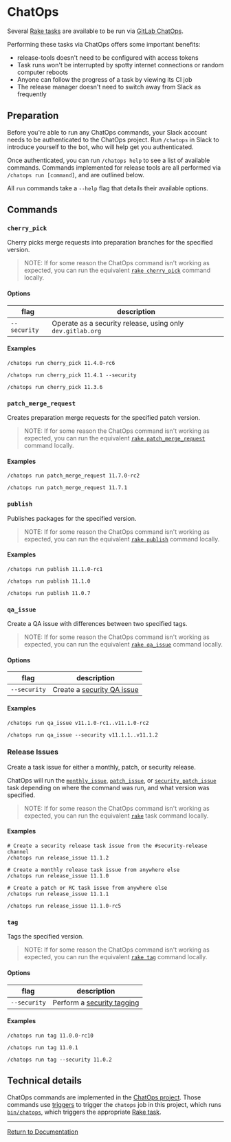 # ChatOps

Several [Rake tasks](./rake-tasks.md) are available to be run via [GitLab
ChatOps][chatops].

Performing these tasks via ChatOps offers some important benefits:

- release-tools doesn't need to be configured with access tokens
- Task runs won't be interrupted by spotty internet connections or
  random computer reboots
- Anyone can follow the progress of a task by viewing its CI job
- The release manager doesn't need to switch away from Slack as frequently

[chatops]: https://gitlab.com/gitlab-com/chatops

## Preparation

Before you're able to run any ChatOps commands, your Slack account needs to be
authenticated to the ChatOps project. Run `/chatops` in Slack to introduce
yourself to the bot, who will help get you authenticated.

Once authenticated, you can run `/chatops help` to see a list of available
commands. Commands implemented for release tools are all performed via `/chatops
run [command]`, and are outlined below.

All `run` commands take a `--help` flag that details their available options.

## Commands

### `cherry_pick`

Cherry picks merge requests into preparation branches for the specified version.

> NOTE: If for some reason the ChatOps command isn't working as expected, you
> can run the equivalent [`rake cherry_pick`](./rake-tasks.md#cherry_pickversion)
> command locally.

#### Options

| flag         | description                                                |
| ----         | -----------                                                |
| `--security` | Operate as a security release, using only `dev.gitlab.org` |

#### Examples

```
/chatops run cherry_pick 11.4.0-rc6

/chatops run cherry_pick 11.4.1 --security

/chatops run cherry_pick 11.3.6
```

### `patch_merge_request`

Creates preparation merge requests for the specified patch version.

> NOTE: If for some reason the ChatOps command isn't working as expected, you
> can run the equivalent [`rake patch_merge_request`](./rake-tasks.md#patch_merge_requestversion)
> command locally.

#### Examples

```
/chatops run patch_merge_request 11.7.0-rc2

/chatops run patch_merge_request 11.7.1
```

### `publish`

Publishes packages for the specified version.

> NOTE: If for some reason the ChatOps command isn't working as expected, you
> can run the equivalent [`rake publish`](./rake-tasks.md#publishversion)
> command locally.

#### Examples

```
/chatops run publish 11.1.0-rc1

/chatops run publish 11.1.0

/chatops run publish 11.0.7
```

### `qa_issue`

Create a QA issue with differences between two specified tags.

> NOTE: If for some reason the ChatOps command isn't working as expected, you
> can run the equivalent [`rake qa_issue`](./rake-tasks.md#qa_issuefromtoversion)
> command locally.

#### Options

| flag         | description                                                       |
| ----         | -----------                                                       |
| `--security` | Create a [security QA issue](./rake-tasks.md#security_qa_issuefromtoversion) |

#### Examples

```
/chatops run qa_issue v11.1.0-rc1..v11.1.0-rc2

/chatops run qa_issue --security v11.1.1..v11.1.2
```

### Release Issues

Create a task issue for either a monthly, patch, or security release.

ChatOps will run the [`monthly_issue`], [`patch_issue`], or
[`security_patch_issue`] task depending on where the command was run, and what
version was specified.

> NOTE: If for some reason the ChatOps command isn't working as expected, you
> can run the equivalent [`rake`](./rake-tasks.md) task command locally.

[`monthly_issue`]: ./rake-tasks.md#monthly_issueversion
[`patch_issue`]: ./rake-tasks.md#patch_issueversion
[`security_patch_issue`]: ./rake-tasks.md#security_patch_issueversion

#### Examples

```
# Create a security release task issue from the #security-release channel
/chatops run release_issue 11.1.2
```

```
# Create a monthly release task issue from anywhere else
/chatops run release_issue 11.1.0
```

```
# Create a patch or RC task issue from anywhere else
/chatops run release_issue 11.1.1

/chatops run release_issue 11.1.0-rc5
```

### `tag`

Tags the specified version.

> NOTE: If for some reason the ChatOps command isn't working as expected, you
> can run the equivalent [`rake tag`](./rake-tasks.md#tagversion)
> command locally.

#### Options

| flag         | description                                                       |
| ----         | -----------                                                       |
| `--security` | Perform a [security tagging](./rake-tasks.md#tag_securityversion) |

#### Examples

```
/chatops run tag 11.0.0-rc10

/chatops run tag 11.0.1

/chatops run tag --security 11.0.2
```

## Technical details

ChatOps commands are implemented in the [ChatOps project][chatops-commands].
Those commands use [triggers](https://docs.gitlab.com/ee/ci/triggers/) to
trigger the `chatops` job in this project, which runs
[`bin/chatops`](../bin/chatops), which triggers the appropriate [Rake
task](./rake-tasks.md).

[chatops-commands]: https://gitlab.com/gitlab-com/chatops/tree/master/lib/chatops/commands

---

[Return to Documentation](../README.md#documentation)
